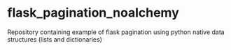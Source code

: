 # flask_pagination_noalchemy
Repository containing example of flask pagination using python native data structures (lists and dictionaries)

